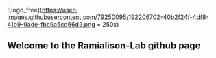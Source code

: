 
![logo_free](https://user-images.githubusercontent.com/79250095/192206702-40b2f24f-4df8-41b9-9ade-fbc9a5cd66d2.png = 250x)

## Welcome to the Ramialison-Lab github page
